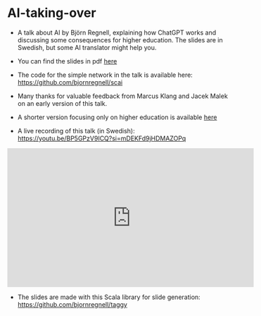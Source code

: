 # AI-taking-over

* A talk about AI by Björn Regnell, explaining how ChatGPT works and discussing some consequences for higher education. The slides are in Swedish, but some AI translator might help you. 

* You can find the slides in pdf [here](https://github.com/bjornregnell/AI-taking-over/releases)

* The code for the simple network in the talk is available here: https://github.com/bjornregnell/scai

* Many thanks for valuable feedback from Marcus Klang and Jacek Malek on an early version of this talk.

* A shorter version focusing only on higher education is available [here](https://github.com/bjornregnell/AI-taking-over/releases/download/v2.1.0/AI-higher-education.pdf)

* A live recording of this talk (in Swedish): https://youtu.be/BP5GPzV9ICQ?si=mDEKFd9jHDMAZOPq

<iframe width="560" height="315" src="https://www.youtube.com/embed/BP5GPzV9ICQ?si=mDEKFd9jHDMAZOPq" title="YouTube video player" frameborder="0" allow="accelerometer; autoplay; clipboard-write; encrypted-media; gyroscope; picture-in-picture; web-share" allowfullscreen></iframe>

* The slides are made with this Scala library for slide generation: https://github.com/bjornregnell/taggy
